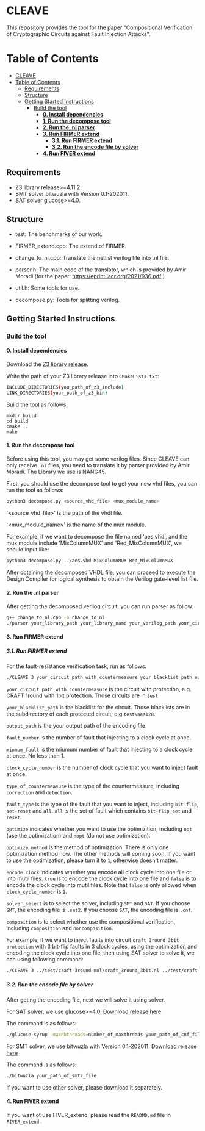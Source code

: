 # CLEAVE
This repository provides the tool for the paper "Compositional Verification of Cryptographic Circuits against Fault Injection Attacks".



Table of Contents
=================
- [CLEAVE](#cleave)
- [Table of Contents](#table-of-contents)
  - [Requirements](#requirements)
  - [Structure](#structure)
  - [Getting Started Instructions](#getting-started-instructions)
    - [Build the tool](#build-the-tool)
      - [**0. Install dependencies**](#0-install-dependencies)
      - [**1. Run the decompose tool**](#1-run-the-decompose-tool)
      - [**2. Run the .nl parser**](#2-run-the-nl-parser)
      - [**3. Run FIRMER extend**](#3-run-firmer-extend)
        - [**3.1. Run FIRMER extend**](#31-run-firmer-extend)
        - [**3.2. Run the encode file by solver**](#32-run-the-encode-file-by-solver)
      - [**4. Run FIVER extend**](#4-run-fiver-extend)


## Requirements
* Z3 library release>=4.11.2.
* SMT solver bitwuzla with Version 0.1-202011.
* SAT solver glucose>=4.0.


## Structure

* test: The benchmarks of our work.

* FIRMER_extend.cpp: The extend of FIRMER.

* change_to_nl.cpp: Translate the netlist verilog file into .nl file.
* parser.h: The main code of the translator, which is provided by Amir Moradi (for the paper: https://eprint.iacr.org/2021/936.pdf )
* util.h: Some tools for use.
* decompose.py: Tools for splitting verilog.


## Getting Started Instructions

### Build the tool

#### **0. Install dependencies**

Download the [Z3 library release](https://github.com/Z3Prover/z3/releases).

Write the path of your Z3 library release into `CMakeLists.txt`:
```bash
INCLUDE_DIRECTORIES(you_path_of_z3_include)
LINK_DIRECTORIES(your_path_of_z3_bin)
```
Build the tool as follows;

```bashaw
mkdir build
cd build
cmake ..
make
```

#### **1. Run the decompose tool**

Before using this tool, you may get some verilog files. Since CLEAVE can only receive `.nl` files, you need to translate it by parser provided by Amir Moradi. The Library we use is NANG45.

First, you should use the decompose tool to get your new vhd files, you can run the tool as follows:
```bash
python3 decompose.py <source_vhd_file> <mux_module_name>
```
'<source_vhd_file>' is the path of the vhdl file.

'<mux_module_name>' is the name of the mux module.

For example, if we want to decompose the file named 'aes.vhd', and the mux module include 'MixColumnMUX' and 'Red_MixColumnMUX', we should input like:

```bash
python3 decompose.py ../aes.vhd MixColumnMUX Red_MixColumnMUX
```

<!--
Your mux file needs to contain information about all the mux functions in the verilog code, and it needs to be written in the file strictly in the following format, note that everything in an element needs to end with a comma (the last element needs to end with a semicolon) and is separated by spaces：
```bash
VARIABLE: n(1,32)

muxModuleName1: n(1,9)
muxModuleName2: n(1,10)
```
-->

<!-- #### **2. Run the design compiler** -->

After obtaining the decomposed VHDL file, you can proceed to execute the Design Compiler for logical synthesis to obtain the Verilog gate-level list file.

#### **2. Run the .nl parser**

After getting the decomposed verilog circuit, you can run parser as follow:
```bash
g++ change_to_nl.cpp -o change_to_nl
./parser your_library_path your_library_name your_verilog_path your_circuit_modelu your_output_path
```

<!--
For example, if we want to translate verilog circuit `led64-3round-1bit` into `.nl` files, we can run follow command:
```bash
python3 decompose.py exampleMuxFile.txt test/led64-1round/test1round1bit.v
g++ change_to_nl.cpp -o change_to_nl
./parser cell/Library.txt NANG45 test/led64-1round/test1round1bit.v LED64Enc test/led64-1round/test1round1bit.nl
```
-->

<!--
And the exampleMuxFile.txt may be like:
```bash
VARIABLE: n(1,32);

MixColumnMUX:
    CONDITION: n<4;
    INPUT: MCOutput, ShiftRowOutput;
    OUTPUT: InputFeedback;
```
-->

#### **3. Run FIRMER extend**

##### **3.1. Run FIRMER extend**

For the fault-resistance verification task, run as follows:
```bash
./CLEAVE 3 your_circuit_path_with_countermeasure your_blacklist_path output_path fault_number minmum_fault clock_cycle_number type_of_countermeasure fault_type optimize optimize_method encode_clock solver_select composition

```

`your_circuit_path_with_countermeasure` is the circuit with protection, e.g. CRAFT 1round with 1bit protection. Those circuits are in `test`.

`your_blacklist_path` is the blacklist for the circuit. Those blacklists are in the subdirectory of each protected circuit, e.g.`test\aes128`.

`output_path` is the your output path of the encoding file.

`fault_number` is the number of fault that injecting to a clock cycle at once.

`minmum_fault` is the miumum number of fault that injecting to a clock cycle at once. No less than 1.

`clock_cycle_number` is the number of clock cycle that you want to inject fault at once.

`type_of_countermeasure` is the type of the countermeasure, including `correction` and `detection`.

`fault_type` is the type of the fault that you want to inject, including `bit-flip`, `set-reset` and `all`. `all` is the set of fault which contains `bit-flip`, `set` and `reset`.

`optimize` indicates whether you want to use the optimizition, including `opt` (use the optimization) and `nopt` (do not use optimization).

`optimize_method` is the method of optimization. There is only one optimization method now. The other methods will coming soon. If you want to use the optimization, please turn it to `1`, otherwise doesn't matter.

`encode_clock` indicates whether you encode all clock cycle into one file or into mutil files. `true` is to encode the clock cycle into one file and `false` is to encode the clock cycle into mutil files. Note that `false` is only allowed when `clock_cycle_number` is `1`. 

`solver_select` is to select the solver, including `SMT` and `SAT`. If you choose `SMT`, the encoding file is `.smt2`. If you choose `SAT`, the encoding file is `.cnf`.

`composition` is to select whether use the compositional verification, including `composition` and `noncomposition`.

For example, if we want to inject faults into circuit `craft 3round 3bit protection` with 3 bit-flip faults in 3 clock cycles, using the optimization and encoding the clock cycle into one file, then using SAT solver to solve it, we can using following command:
```bash
./CLEAVE 3 ../test/craft-3round-mul/craft_3round_3bit.nl ../test/craft-3round-mul/blacklist.txt ../craft_3round_3bit_trivarite 3 3 detection bit-flip opt 1 true SAT
```

##### **3.2. Run the encode file by solver**

After geting the encoding file, next we will solve it using solver.

For SAT solver, we use glucose>=4.0. [Download release here](https://www.labri.fr/perso/lsimon/research/glucose/)

The command is as follows:
```bash
./glucose-syrup -maxnbthreads=number_of_maxthreads your_path_of_cnf_file
```

For SMT solver, we use bitwuzla with Version 0.1-202011. [Download release here](https://bitwuzla.github.io/download.html)

The command is as follows:
```bash
./bitwuzla your_path_of_smt2_file
```

If you want to use other solver, please download it separately.

#### **4. Run FIVER extend**
If you want ot use FIVER_extend, please read the `READMD.md` file in `FIVER_extend`.

<!--#### **5. Quick start
```bash
sh run_quick_start.sh
```bash

#### **5. Get the results in paper**
If you want to get the results in our paper, you can run `run.py`. Note you should ensure the dependent librarys have prepared and run the finish building the code.-->


